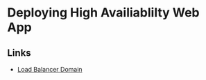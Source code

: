 # Deploying High Availiablilty Web App

## Links

* [Load Balancer Domain](http://serve-webap-1q58tslduhqsz-284345944.us-east-1.elb.amazonaws.com/)